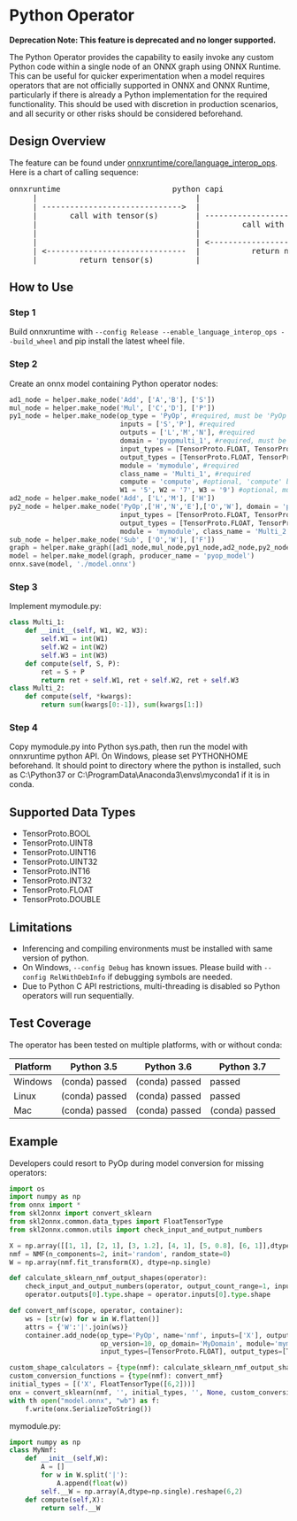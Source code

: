 # Python Operator 

**Deprecation Note: This feature is deprecated and no longer supported.**

The Python Operator provides the capability to easily invoke any custom Python code within a single node of an ONNX graph using ONNX Runtime. This can be useful for quicker experimentation when a model requires operators that are not officially supported in ONNX and ONNX Runtime, particularly if there is already a Python implementation for the required functionality. This should be used with discretion in production scenarios, and all security or other risks should be considered beforehand.

## Design Overview
The feature can be found under [onnxruntime/core/language_interop_ops](../onnxruntime/core/language_interop_ops).
Here is a chart of calling sequence:
<pre>
onnxruntime                        python capi                         script
     |                                  |                                 |
     | ------------------------------>  |                                 |
     |       call with tensor(s)        | ------------------------------> |
     |                                  |         call with numpy(s)      | 
     |                                  |                                 | compute
     |                                  | <------------------------------ |
     | <------------------------------  |           return numpys(s)      |
     |         return tensor(s)         |                                 |
</pre>

## How to Use
### Step 1
Build onnxruntime with `--config Release --enable_language_interop_ops --build_wheel` and pip install the latest wheel file. 

### Step 2
Create an onnx model containing Python operator nodes:
```python
ad1_node = helper.make_node('Add', ['A','B'], ['S'])
mul_node = helper.make_node('Mul', ['C','D'], ['P'])
py1_node = helper.make_node(op_type = 'PyOp', #required, must be 'PyOp'
                            inputs = ['S','P'], #required
                            outputs = ['L','M','N'], #required
                            domain = 'pyopmulti_1', #required, must be unique
                            input_types = [TensorProto.FLOAT, TensorProto.FLOAT], #required
                            output_types = [TensorProto.FLOAT, TensorProto.FLOAT, TensorProto.FLOAT], #required
                            module = 'mymodule', #required
                            class_name = 'Multi_1', #required
                            compute = 'compute', #optional, 'compute' by default
                            W1 = '5', W2 = '7', W3 = '9') #optional, must all be strings
ad2_node = helper.make_node('Add', ['L','M'], ['H'])
py2_node = helper.make_node('PyOp',['H','N','E'],['O','W'], domain = 'pyopmulti_2',
                            input_types = [TensorProto.FLOAT, TensorProto.FLOAT, TensorProto.FLOAT],
                            output_types = [TensorProto.FLOAT, TensorProto.FLOAT],
                            module = 'mymodule', class_name = 'Multi_2')
sub_node = helper.make_node('Sub', ['O','W'], ['F'])
graph = helper.make_graph([ad1_node,mul_node,py1_node,ad2_node,py2_node,sub_node], 'multi_pyop_graph', [A,B,C,D,E], [F])
model = helper.make_model(graph, producer_name = 'pyop_model')
onnx.save(model, './model.onnx')
```
### Step 3
Implement mymodule.py:
```python
class Multi_1:
    def __init__(self, W1, W2, W3):
        self.W1 = int(W1)
        self.W2 = int(W2)
        self.W3 = int(W3)
    def compute(self, S, P):
        ret = S + P
        return ret + self.W1, ret + self.W2, ret + self.W3
class Multi_2:
    def compute(self, *kwargs):
        return sum(kwargs[0:-1]), sum(kwargs[1:])
```
### Step 4
Copy mymodule.py into Python sys.path, then run the model with onnxruntime python API. On Windows, please set PYTHONHOME beforehand. It should point to directory where the python is installed, such as C:\Python37 or C:\ProgramData\Anaconda3\envs\myconda1 if it is in conda.

## Supported Data Types
* TensorProto.BOOL
* TensorProto.UINT8
* TensorProto.UINT16
* TensorProto.UINT32
* TensorProto.INT16
* TensorProto.INT32
* TensorProto.FLOAT
* TensorProto.DOUBLE

## Limitations
* Inferencing and compiling environments must be installed with same version of python.
* On Windows, `--config Debug` has known issues. Please build with `--config RelWithDebInfo` if debugging symbols are needed.
* Due to Python C API restrictions, multi-threading is disabled so Python operators will run sequentially.

## Test Coverage
The operator has been tested on multiple platforms, with or without conda:

Platform | Python 3.5 | Python 3.6 | Python 3.7
----------- | ------------| -----------  | -----------
Windows | (conda) passed | (conda) passed | passed
Linux | (conda) passed | (conda) passed | passed
Mac |  (conda) passed | (conda) passed | (conda) passed

## Example
Developers could resort to PyOp during model conversion for missing operators:
```python
import os
import numpy as np
from onnx import *
from skl2onnx import convert_sklearn
from skl2onnx.common.data_types import FloatTensorType
from skl2onnx.common.utils import check_input_and_output_numbers

X = np.array([[1, 1], [2, 1], [3, 1.2], [4, 1], [5, 0.8], [6, 1]],dtype=np.single)
nmf = NMF(n_components=2, init='random', random_state=0)
W = np.array(nmf.fit_transform(X), dtype=np.single)

def calculate_sklearn_nmf_output_shapes(operator):
    check_input_and_output_numbers(operator, output_count_range=1, input_count_range=1)
    operator.outputs[0].type.shape = operator.inputs[0].type.shape

def convert_nmf(scope, operator, container):
    ws = [str(w) for w in W.flatten()]
    attrs = {'W':'|'.join(ws)}
    container.add_node(op_type='PyOp', name='nmf', inputs=['X'], outputs=['variable'],
                       op_version=10, op_domain='MyDomain', module='mymodule', class_name='MyNmf',
                       input_types=[TensorProto.FLOAT], output_types=[TensorProto.FLOAT], **attrs)

custom_shape_calculators = {type(nmf): calculate_sklearn_nmf_output_shapes}
custom_conversion_functions = {type(nmf): convert_nmf}
initial_types = [('X', FloatTensorType([6,2]))]
onx = convert_sklearn(nmf, '', initial_types, '', None, custom_conversion_functions, custom_shape_calculators)
with th open("model.onnx", "wb") as f:
    f.write(onx.SerializeToString())
```
mymodule.py:
```python
import numpy as np
class MyNmf:
    def __init__(self,W):
        A = []
        for w in W.split('|'):
            A.append(float(w))
        self.__W = np.array(A,dtype=np.single).reshape(6,2)
    def compute(self,X):
        return self.__W
```
